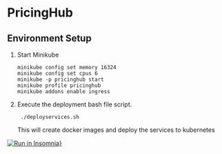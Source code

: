 # PricingHub

## Environment Setup

1. Start Minikube

       minikube config set memory 16324
       minikube config set cpus 6
       minikube -p pricinghub start
       minikube profile pricinghub
       minikube addons enable ingress

2. Execute the deployment bash file script.

        ./deployservices.sh

    This will create docker images and deploy the services to kubernetes


[![Run in Insomnia}](https://insomnia.rest/images/run.svg)](https://insomnia.rest/run/?label=Pricing%20HUB%20operatorions&uri=https%3A%2F%2Fraw.githubusercontent.com%2Frafabene%2FPricingHub%2Fmain%2FInsomnia.json)